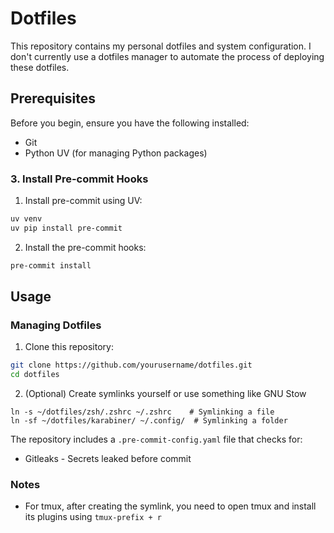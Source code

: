 # Dotfiles

This repository contains my personal dotfiles and system configuration. I don't currently use a dotfiles manager to automate the process of deploying these dotfiles.

## Prerequisites

Before you begin, ensure you have the following installed:

- Git
- Python UV (for managing Python packages)

### 3. Install Pre-commit Hooks

1. Install pre-commit using UV:

```bash
uv venv
uv pip install pre-commit
```

2. Install the pre-commit hooks:

```bash
pre-commit install
```

## Usage

### Managing Dotfiles

1. Clone this repository:

```bash
git clone https://github.com/yourusername/dotfiles.git
cd dotfiles
```

2. (Optional) Create symlinks yourself or use something like GNU Stow

```
ln -s ~/dotfiles/zsh/.zshrc ~/.zshrc    # Symlinking a file
ln -sf ~/dotfiles/karabiner/ ~/.config/  # Symlinking a folder
```

The repository includes a `.pre-commit-config.yaml` file that checks for:

- Gitleaks - Secrets leaked before commit

### Notes

- For tmux, after creating the symlink, you need to open tmux and install its plugins using `tmux-prefix + r`
